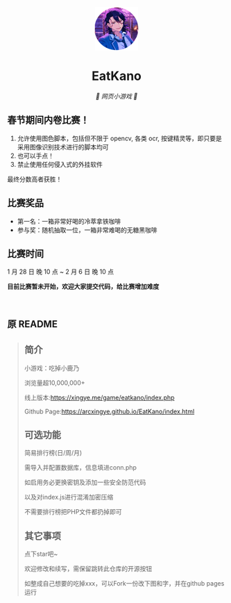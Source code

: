 <p align="center">
  <a href="https://xingye.me/game/eatkano"><img src="https://github.com/arcxingye/EatKano/blob/main/static/image/ClickBefore.png?raw=true" width="100" height="100" alt="EatKano"></a>
</p>
<div align="center">

# EatKano

_🦌 网页小游戏 🥛_

</div>


## 春节期间内卷比赛！

1. 允许使用图色脚本，包括但不限于 opencv, 各类 ocr, 按键精灵等，即只要是采用图像识别技术进行的脚本均可
2. 也可以手点！
3. 禁止使用任何侵入式的外挂软件

最终分数高者获胜！

## 比赛奖品

- 第一名：一箱非常好喝的冷萃拿铁咖啡
- 参与奖：随机抽取一位，一箱非常难喝的无糖黑咖啡

## 比赛时间

1 月 28 日 晚 10 点 ~ 2 月 6 日 晚 10 点

**目前比赛暂未开始，欢迎大家提交代码，给比赛增加难度**  

<br>

## 原 README

> ## 简介
> 
> 小游戏：吃掉小鹿乃
> 
> 浏览量超10,000,000+
> 
> 线上版本:https://xingye.me/game/eatkano/index.php
> 
> Github Page:https://arcxingye.github.io/EatKano/index.html
> 
> ## 可选功能
> 
> 简易排行榜(日/周/月)
> 
> 需导入并配置数据库，信息填进conn.php
> 
> 如启用务必更换密钥及添加一些安全防范代码
> 
> 以及对index.js进行混淆加密压缩
> 
> 不需要排行榜把PHP文件都扔掉即可
> 
> ## 其它事项
> 
> 点下star吧~
> 
> 欢迎修改和续写，需保留跳转此仓库的开源按钮
> 
> 如整成自己想要的吃掉xxx，可以Fork一份改下图和字，并在github pages运行
> 
